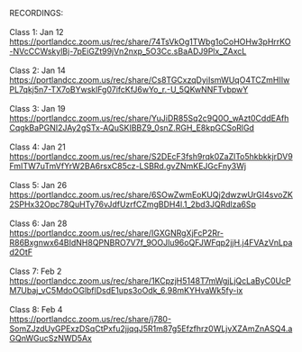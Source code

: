 
RECORDINGS:</br></br>
Class 1: Jan 12 </br>
https://portlandcc.zoom.us/rec/share/74TsVkOg1TWbg1oCoHOHw3pHrrKO-NVcCCWskylBj-7pEiGZt99jVn2nxp_5O3Cc.sBaADJ9Plx_ZAxcL
</br></br>
Class 2: Jan 14 </br>
https://portlandcc.zoom.us/rec/share/Cs8TGCxzqDyiIsmWUqO4TCZmHIIwPL7qkj5n7-TX7oBYwsklFg07ifcKfJ6wYo_r.-U_5QKwNNFTvbpwY
</br></br>
Class 3: Jan 19 </br>
https://portlandcc.zoom.us/rec/share/YuJiDR85Sq2c9Q0O_wAzt0CddEAfhCqgkBaPGNI2JAy2gSTx-AQuSKIBBZ9_0snZ.RGH_E8kpGCSoRlGd
</br></br>
Class 4: Jan 21 </br>
https://portlandcc.zoom.us/rec/share/S2DEcF3fsh9rqk0ZaZlTo5hkbkkjrDV9FmITW7uTmVfYrW2BA6rsxC85cz-LSBRd.gvZNmKEJGcFny3Wj
</br></br>
Class 5: Jan 26 </br>
https://portlandcc.zoom.us/rec/share/6SOwZwmEoKUQj2dwzwUrGI4svoZK2SPHx32Opc78QuHTy76vJdfUzrfCZmgBDH4l.1_2bd3JQRdlza6Sp
</br></br>
Class 6: Jan 28 </br>
https://portlandcc.zoom.us/rec/share/IGXGNRgXjFcP2Rr-R86Bxgnwx64BIdNH8QPNBRO7V7f_9OOJlu96oQFJWFqp2jjH.j4FVAzVnLpad2OtF
</br></br>
Class 7: Feb 2 </br>
https://portlandcc.zoom.us/rec/share/1KCpzjH5148T7mWgjLjQcLaByC0UcPM7Ubaj_vC5MdoOGlbflDsdE1ups3oOdk_6.98mKYHvaWk5fy-ix
</br></br>
Class 8: Feb 4 </br>
https://portlandcc.zoom.us/rec/share/j780-SomZJzdUyGPExzDSqCtPxfu2jjqqJ5R1m87g5Efzfhrz0WLjvXZAmZnASQ4.aGQnWGucSzNWD5Ax
